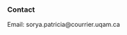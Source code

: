 ### Contact
<span class="email">Email: sorya.patricia<span></span><span>@</span><span></span>courrier.uqam<span>.</span>ca</span><span class="border"> </span>
